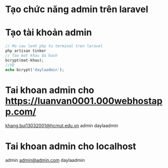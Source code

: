 # Tạo chức năng admin trên laravel

# Tạo tài khoản admin

```php
// Mo cau lenh php tu terminal tren laravel
php artisan tinker 
// Tao mat khau da hash
bcrypt(mat-khau);
//VD
echo bcrypt('daylaadmin');
```

# Tai khoan admin cho https://luanvan0001.000webhostapp.com/
khang.bui13032001@hcmut.edu.vn
admin
daylaadmin

# Tai khoan admin cho localhost
admin
admin@admin.com
daylaadmin